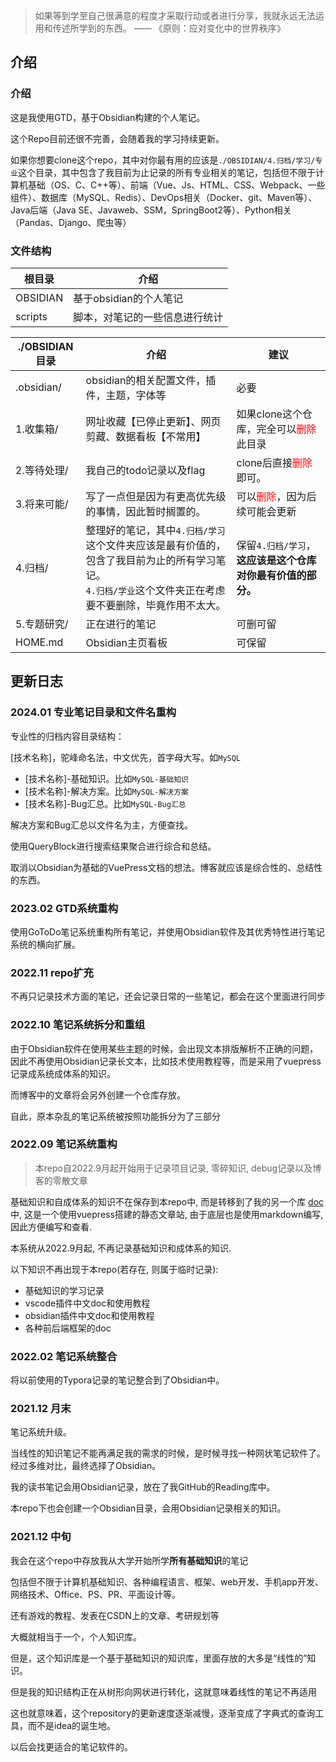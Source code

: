 > 如果等到学至自己很满意的程度才采取行动或者进行分享，我就永远无法运用和传述所学到的东西。
> —— 《原则：应对变化中的世界秩序》

## 介绍

### 介绍

这是我使用GTD，基于Obsidian构建的个人笔记。

这个Repo目前还很不完善，会随着我的学习持续更新。

如果你想要clone这个repo，其中对你最有用的应该是`./OBSIDIAN/4.归档/学习/专业`这个目录，其中包含了我目前为止记录的所有专业相关的笔记，包括但不限于计算机基础（OS、C、C++等）、前端（Vue、Js、HTML、CSS、Webpack、一些组件）、数据库（MySQL、Redis）、DevOps相关（Docker、git、Maven等）、Java后端（Java SE、Javaweb、SSM，SpringBoot2等）、Python相关（Pandas、Django、爬虫等）

### 文件结构

| 根目录   | 介绍                           |
| -------- | ------------------------------ |
| OBSIDIAN | 基于obsidian的个人笔记         |
| scripts  | 脚本，对笔记的一些信息进行统计 |

| ./OBSIDIAN目录 | 介绍                                                         | 建议                                                         |
| -------------- | ------------------------------------------------------------ | ------------------------------------------------------------ |
| .obsidian/     | obsidian的相关配置文件，插件，主题，字体等                   | 必要                                                         |
| 1.收集箱/      | 网址收藏【已停止更新】、网页剪藏、数据看板【不常用】         | 如果clone这个仓库，完全可以<font color="red">删除</font>此目录 |
| 2.等待处理/    | 我自己的todo记录以及flag                                     | clone后直接<font color="red">删除</font>即可。               |
| 3.将来可能/    | 写了一点但是因为有更高优先级的事情，因此暂时搁置的。         | 可以<font color="red">删除</font>，因为后续可能会更新        |
| 4.归档/        | 整理好的笔记，其中`4.归档/学习`这个文件夹应该是最有价值的，包含了我目前为止的所有学习笔记。<br />`4.归档/学业`这个文件夹正在考虑要不要删除，毕竟作用不太大。 | 保留`4.归档/学习`，**这应该是这个仓库对你最有价值的部分。**  |
| 5.专题研究/    | 正在进行的笔记                                               | 可删可留                                                     |
| HOME.md        | Obsidian主页看板                                             | 可保留                                                       |

## 更新日志

### 2024.01 专业笔记目录和文件名重构

专业性的归档内容目录结构：

[技术名称]，驼峰命名法，中文优先，首字母大写。如`MySQL`

  - [技术名称]-基础知识。比如`MySQL-基础知识`
  - [技术名称]-解决方案。比如`MySQL-解决方案`
  - [技术名称]-Bug汇总。比如`MySQL-Bug汇总`

解决方案和Bug汇总以文件名为主，方便查找。

使用QueryBlock进行搜索结果聚合进行综合和总结。

取消以Obsidian为基础的VuePress文档的想法。博客就应该是综合性的、总结性的东西。

### 2023.02 GTD系统重构

使用GoToDo笔记系统重构所有笔记，并使用Obsidian软件及其优秀特性进行笔记系统的横向扩展。

### 2022.11 repo扩充

不再只记录技术方面的笔记，还会记录日常的一些笔记，都会在这个里面进行同步

### 2022.10 笔记系统拆分和重组

由于Obsidian软件在使用某些主题的时候，会出现文本排版解析不正确的问题，因此不再使用Obsidian记录长文本，比如技术使用教程等，而是采用了vuepress记录成系统成体系的知识。

而博客中的文章将会另外创建一个仓库存放。

自此，原本杂乱的笔记系统被按照功能拆分为了三部分

### 2022.09 笔记系统重构

> 本repo自2022.9月起开始用于记录项目记录, 零碎知识, debug记录以及博客的零散文章

基础知识和自成体系的知识不在保存到本repo中, 而是转移到了我的另一个库 [doc](https://github.com/jancoyan/doc) 中, 这是一个使用vuepress搭建的静态文章站, 由于底层也是使用markdown编写, 因此方便编写和查看.

本系统从2022.9月起, 不再记录基础知识和成体系的知识.

以下知识不再出现于本repo(若存在, 则属于临时记录): 
- 基础知识的学习记录
- vscode插件中文doc和使用教程
- obsidian插件中文doc和使用教程
- 各种前后端框架的doc

### 2022.02 笔记系统整合

将以前使用的Typora记录的笔记整合到了Obsidian中。

### 2021.12 月末

笔记系统升级。

当线性的知识笔记不能再满足我的需求的时候，是时候寻找一种网状笔记软件了。经过多维对比，最终选择了Obsidian。

我的读书笔记会用Obsidian记录，放在了我GitHub的Reading库中。

本repo下也会创建一个Obsidian目录，会用Obsidian记录相关的知识。

### 2021.12 中旬

我会在这个repo中存放我从大学开始所学**所有基础知识**的笔记

包括但不限于计算机基础知识、各种编程语言、框架、web开发、手机app开发、网络技术、Office、PS、PR、平面设计等。

还有游戏的教程、发表在CSDN上的文章、考研规划等

大概就相当于一个，个人知识库。

但是，这个知识库是一个基于基础知识的知识库，里面存放的大多是“线性的”知识。

但是我的知识结构正在从树形向网状进行转化，这就意味着线性的笔记不再适用

这也就意味着，这个repository的更新速度逐渐减慢，逐渐变成了字典式的查询工具，而不是idea的诞生地。

以后会找更适合的笔记软件的。


